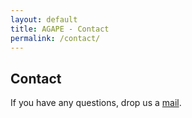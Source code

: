 ```yaml
---
layout: default
title: AGAPE - Contact
permalink: /contact/
---
```

<h2>Contact</h2>

If you have any questions, drop us a <a href="mailto:agape-contact@ign.fr">mail</a>. 
